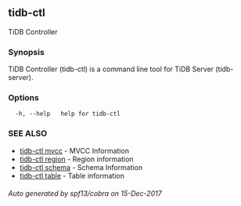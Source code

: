 ## tidb-ctl

TiDB Controller

### Synopsis


TiDB Controller (tidb-ctl) is a command line tool for TiDB Server (tidb-server).

### Options

```
  -h, --help   help for tidb-ctl
```

### SEE ALSO
* [tidb-ctl mvcc](tidb-ctl_mvcc.md)	 - MVCC Information
* [tidb-ctl region](tidb-ctl_region.md)	 - Region information
* [tidb-ctl schema](tidb-ctl_schema.md)	 - Schema Information
* [tidb-ctl table](tidb-ctl_table.md)	 - Table information

###### Auto generated by spf13/cobra on 15-Dec-2017

